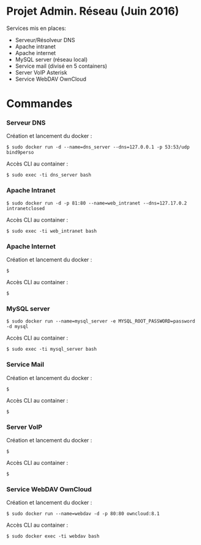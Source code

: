 # Projet Admin. Réseau (Juin 2016)

Services mis en places:

 * Serveur/Résolveur DNS
 * Apache intranet
 * Apache internet
 * MySQL server (réseau local)
 * Service mail (divisé en 5 containers)
 * Server VoIP Asterisk
 * Service WebDAV OwnCloud



# Commandes 

### Serveur DNS

Création et lancement du docker :

```
$ sudo docker run -d --name=dns_server --dns=127.0.0.1 -p 53:53/udp bind9perso
```
Accès CLI au container : 
```
$ sudo exec -ti dns_server bash
```
### Apache Intranet

```
$ sudo docker run -d -p 81:80 --name=web_intranet --dns=127.17.0.2 intranetclosed
```
Accès CLI au container : 
```
$ sudo exec -ti web_intranet bash
```
### Apache Internet

Création et lancement du docker :

```
$ 
```
Accès CLI au container : 
```
$ 
```

### MySQL server

```
$ sudo docker run --name=mysql_server -e MYSQL_ROOT_PASSWORD=password -d mysql
```
Accès CLI au container : 
```
$ sudo exec -ti mysql_server bash
```


### Service Mail

Création et lancement du docker :

```
$ 
```
Accès CLI au container : 
```
$ 
```

### Server VoIP
Création et lancement du docker :

```
$ 
```
Accès CLI au container : 
```
$ 
```

### Service WebDAV OwnCloud
Création et lancement du docker :

```
$ sudo docker run --name=webdav -d -p 80:80 owncloud:8.1
```
Accès CLI au container : 
```
$ sudo docker exec -ti webdav bash
```



